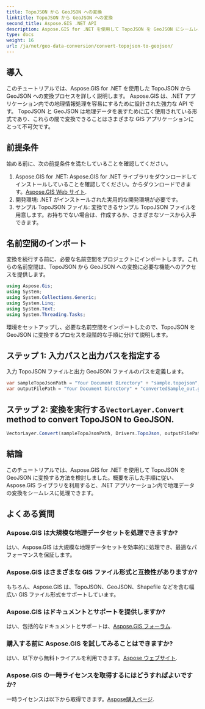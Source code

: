 ```yaml
---
title: TopoJSON から GeoJSON への変換
linktitle: TopoJSON から GeoJSON への変換
second_title: Aspose.GIS .NET API
description: Aspose.GIS for .NET を使用して TopoJSON を GeoJSON にシームレスに変換する方法を学びます。地理データを効率的に処理するには、段階的なチュートリアルに従ってください。
type: docs
weight: 16
url: /ja/net/geo-data-conversion/convert-topojson-to-geojson/
---
```

## 導入
このチュートリアルでは、Aspose.GIS for .NET を使用した TopoJSON から GeoJSON への変換プロセスを詳しく説明します。 Aspose.GIS は、.NET アプリケーション内での地理情報処理を容易にするために設計された強力な API です。 TopoJSON と GeoJSON は地理データを表すために広く使用されている形式であり、これらの間で変換できることはさまざまな GIS アプリケーションにとって不可欠です。
## 前提条件
始める前に、次の前提条件を満たしていることを確認してください。
1.  Aspose.GIS for .NET: Aspose.GIS for .NET ライブラリをダウンロードしてインストールしていることを確認してください。からダウンロードできます。[Aspose.GIS Web サイト](https://releases.aspose.com/gis/net/).
2. 開発環境: .NET がインストールされた実用的な開発環境が必要です。
3. サンプル TopoJSON ファイル: 変換できるサンプル TopoJSON ファイルを用意します。お持ちでない場合は、作成するか、さまざまなソースから入手できます。

## 名前空間のインポート
変換を続行する前に、必要な名前空間をプロジェクトにインポートします。これらの名前空間は、TopoJSON から GeoJSON への変換に必要な機能へのアクセスを提供します。

   ```csharp
using Aspose.Gis;
using System;
using System.Collections.Generic;
using System.Linq;
using System.Text;
using System.Threading.Tasks;
```

環境をセットアップし、必要な名前空間をインポートしたので、TopoJSON を GeoJSON に変換するプロセスを段階的な手順に分けて説明します。
## ステップ 1: 入力パスと出力パスを指定する

入力 TopoJSON ファイルと出力 GeoJSON ファイルのパスを定義します。
```csharp
var sampleTopoJsonPath = "Your Document Directory" + "sample.topojson";
var outputFilePath = "Your Document Directory" + "convertedSample_out.geojson";
```
## ステップ 2: 変換を実行する`VectorLayer.Convert` method to convert TopoJSON to GeoJSON.
```csharp
VectorLayer.Convert(sampleTopoJsonPath, Drivers.TopoJson, outputFilePath, Drivers.GeoJson);
```

## 結論
このチュートリアルでは、Aspose.GIS for .NET を使用して TopoJSON を GeoJSON に変換する方法を検討しました。概要を示した手順に従い、Aspose.GIS ライブラリを利用すると、.NET アプリケーション内で地理データの変換をシームレスに処理できます。
## よくある質問
### Aspose.GIS は大規模な地理データセットを処理できますか?
はい、Aspose.GIS は大規模な地理データセットを効率的に処理でき、最適なパフォーマンスを保証します。
### Aspose.GIS はさまざまな GIS ファイル形式と互換性がありますか?
もちろん、Aspose.GIS は、TopoJSON、GeoJSON、Shapefile などを含む幅広い GIS ファイル形式をサポートしています。
### Aspose.GIS はドキュメントとサポートを提供しますか?
はい、包括的なドキュメントとサポートは、[Aspose.GIS フォーラム](https://forum.aspose.com/c/gis/33).
### 購入する前に Aspose.GIS を試してみることはできますか?
はい、以下から無料トライアルを利用できます。[Aspose ウェブサイト](https://releases.aspose.com/).
### Aspose.GIS の一時ライセンスを取得するにはどうすればよいですか?
一時ライセンスは以下から取得できます。[Aspose購入ページ](https://purchase.aspose.com/temporary-license/).